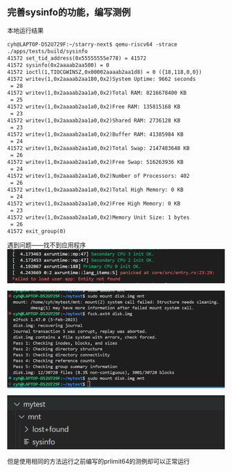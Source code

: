 ## 完善sysinfo的功能，编写测例

本地运行结果
```shell
cyh@LAPTOP-D52U729F:~/starry-next$ qemu-riscv64 -strace ./apps/tests/build/sysinfo 
41572 set_tid_address(0x55555555e778) = 41572
41572 sysinfo(0x2aaaab2aa500) = 0
41572 ioctl(1,TIOCGWINSZ,0x00002aaaab2aa1d8) = 0 ({18,118,0,0})
41572 writev(1,0x2aaaab2aa180,0x2)System Uptime: 9662 seconds
 = 28
41572 writev(1,0x2aaaab2aa1a0,0x2)Total RAM: 8216678400 KB
 = 25
41572 writev(1,0x2aaaab2aa1a0,0x2)Free RAM: 135815168 KB
 = 23
41572 writev(1,0x2aaaab2aa1a0,0x2)Shared RAM: 2736128 KB
 = 23
41572 writev(1,0x2aaaab2aa1a0,0x2)Buffer RAM: 41385984 KB
 = 24
41572 writev(1,0x2aaaab2aa1a0,0x2)Total Swap: 2147483648 KB
 = 26
41572 writev(1,0x2aaaab2aa1a0,0x2)Free Swap: 516263936 KB
 = 24
41572 writev(1,0x2aaaab2aa1a0,0x2)Number of Processors: 402
 = 26
41572 writev(1,0x2aaaab2aa1a0,0x2)Total High Memory: 0 KB
 = 24
41572 writev(1,0x2aaaab2aa1a0,0x2)Free High Memory: 0 KB
 = 23
41572 writev(1,0x2aaaab2aa1a0,0x2)Memory Unit Size: 1 bytes
 = 26
41572 exit_group(0)
```

遇到问题——找不到应用程序
![alt text](image-19.png)

![alt text](image-20.png)

![alt text](image-21.png)

但是使用相同的方法运行之前编写的prlimit64的测例却可以正常运行